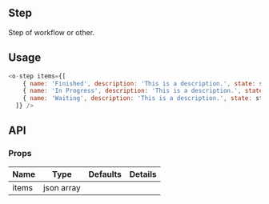 ## Step  

Step of workflow or other.

## Usage

```js
<o-step items={[
    { name: 'Finished', description: 'This is a description.', state: state.DONE },
    { name: 'In Progress', description: 'This is a description.', state: state.DOING },
    { name: 'Waiting', description: 'This is a description.', state: state.TODO }
  ]} />
```

## API

### Props

|  **Name**  | **Type**        | **Defaults**  | **Details**  |
| ------------- |:-------------:|:-----:|:-------------:|
| items  | json array |        |           |
